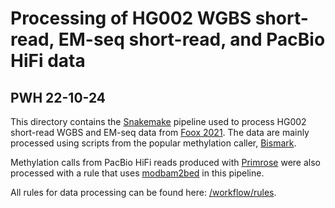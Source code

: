 # Processing of HG002 WGBS short-read, EM-seq short-read, and PacBio HiFi data
## PWH 22-10-24

This directory contains the [Snakemake](https://snakemake.readthedocs.io/en/stable/) pipeline used to process HG002 short-read WGBS and EM-seq data from [Foox 2021](https://pubmed.ncbi.nlm.nih.gov/34872606/). The data are mainly processed using scripts from the popular methylation caller, [Bismark](https://github.com/FelixKrueger/Bismark).

Methylation calls from PacBio HiFi reads produced with [Primrose](https://github.com/PacificBiosciences/primrose) were also processed with a rule that uses [modbam2bed](https://github.com/epi2me-labs/modbam2bed) in this pipeline.

All rules for data processing can be found here: [/workflow/rules](https://github.com/timplab/pwh_projects/tree/master/hg002_methylation/wgbs_pacbio_processing/workflow/rules).
